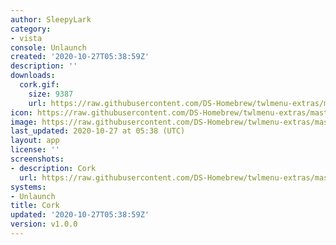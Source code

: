 ```yaml
---
author: SleepyLark
category:
- vista
console: Unlaunch
created: '2020-10-27T05:38:59Z'
description: ''
downloads:
  cork.gif:
    size: 9387
    url: https://raw.githubusercontent.com/DS-Homebrew/twlmenu-extras/master/_nds/TWiLightMenu/unlaunch/backgrounds/cork.gif
icon: https://raw.githubusercontent.com/DS-Homebrew/twlmenu-extras/master/_nds/TWiLightMenu/unlaunch/backgrounds/cork.gif
image: https://raw.githubusercontent.com/DS-Homebrew/twlmenu-extras/master/_nds/TWiLightMenu/unlaunch/backgrounds/cork.gif
last_updated: 2020-10-27 at 05:38 (UTC)
layout: app
license: ''
screenshots:
- description: Cork
  url: https://raw.githubusercontent.com/DS-Homebrew/twlmenu-extras/master/_nds/TWiLightMenu/unlaunch/backgrounds/cork.gif
systems:
- Unlaunch
title: Cork
updated: '2020-10-27T05:38:59Z'
version: v1.0.0
---
```

